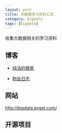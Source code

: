 ```yaml
---
layout: post
title: 大数据学习资料汇总
category: bigdata
tags: [bigdata]
---
```



收集大数据相关的学习资料


## 博客

- [纯洁的微笑](http://www.ityouknow.com)

- [粉丝日志](http://blog.fens.me/series-hadoop-family/)


## 网站

http://bigdata.evget.com/


## 开源项目